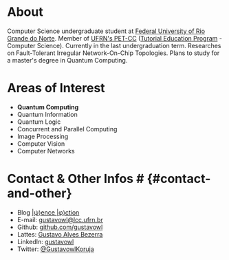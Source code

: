 # About #
Computer Science undergraduate student at
[Federal University of Rio Grande do Norte](https://www.ufrn.br/).
Member of [UFRN's PET-CC](petcc.dimap.ufrn.br)
([Tutorial Education Program](http://portal.mec.gov.br/pet) - Computer Science).
Currently in the last undergraduation term.
Researches on Fault-Tolerant Irregular Network-On-Chip Topologies.
Plans to study for a master's degree in Quantum Computing.

# Areas of Interest #
* **Quantum Computing**
* Quantum Information
* Quantum Logic
* Concurrent and Parallel Computing
* Image Processing
* Computer Vision
* Computer Networks

# Contact & Other Infos # {#contact-and-other}
* Blog [|ψ⟩ence |φ⟩ction](psiencephiction.wordpress.com)
* E-mail: [gustavowl@lcc.ufrn.br](mailto:gustavowl@lcc.ufrn.br)
* Github: [github.com/gustavowl](github.com/gustavowl)
* Lattes: [Gustavo Alves Bezerra](http://lattes.cnpq.br/5221852804691948)
* LinkedIn: [gustavowl](https://www.linkedin.com/in/gustavowl/)
* Twitter: [@GustavowlKoruja](https://twitter.com/GustavowlKoruja)
